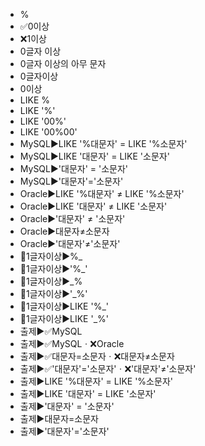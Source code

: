 ﻿- %
- ✅0이상
- ❌1이상
- 0글자 이상
- 0글자 이상의 아무 문자
- 0글자이상
- 0이상
- LIKE %
- LIKE '%'
- LIKE '00%'
- LIKE '00%00'
- MySQL▶️LIKE '%대문자' = LIKE '%소문자'
- MySQL▶️LIKE '대문자' = LIKE '소문자'
- MySQL▶️'대문자' = '소문자'
- MySQL▶️'대문자'='소문자'
- Oracle▶️LIKE '%대문자' ≠ LIKE '%소문자'
- Oracle▶️LIKE '대문자' ≠ LIKE '소문자'
- Oracle▶️'대문자' ≠ '소문자'
- Oracle▶️대문자≠소문자
- Oracle▶️'대문자'≠'소문자'
- 📌1글자이상▶️%_
- 📌1글자이상▶️'%_'
- 📌1글자이상▶️_%
- 📌1글자이상▶️'_%'
- 📌1글자이상▶️LIKE '%_'
- 📌1글자이상▶️LIKE '_%'
- 출제▶️✅MySQL
- 출제▶️✅MySQLㆍ❌Oracle
- 출제▶️✅대문자=소문자ㆍ❌대문자≠소문자
- 출제▶️✅'대문자'='소문자'ㆍ❌'대문자'≠'소문자'
- 출제▶️LIKE '%대문자' = LIKE '%소문자'
- 출제▶️LIKE '대문자' = LIKE '소문자'
- 출제▶️'대문자' = '소문자'
- 출제▶️대문자=소문자
- 출제▶️'대문자'='소문자'
